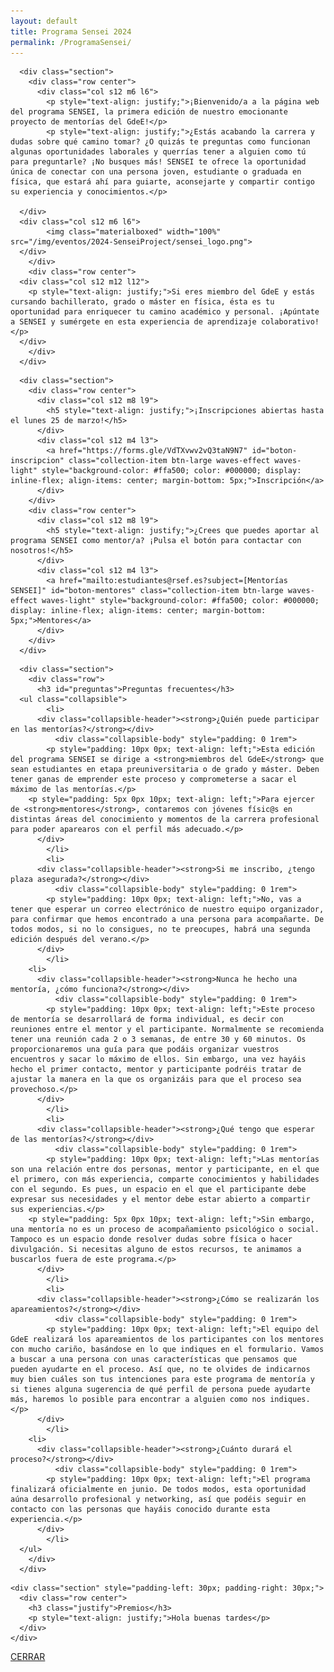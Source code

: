 ```yaml
---
layout: default
title: Programa Sensei 2024
permalink: /ProgramaSensei/
---
```


<div class="no-pad-top" id="index-page">
  <div class="container">
     <div class="section">

<!-- INTRODUCCIÓN -->
      <div class="section">
        <div class="row center">
          <div class="col s12 m6 l6">
      	    <p style="text-align: justify;">¡Bienvenido/a a la página web del programa SENSEI, la primera edición de nuestro emocionante proyecto de mentorías del GdeE!</p>
      	    <p style="text-align: justify;">¿Estás acabando la carrera y dudas sobre qué camino tomar? ¿O quizás te preguntas como funcionan algunas oportunidades laborales y querrías tener a alguien como tú para preguntarle? ¡No busques más! SENSEI te ofrece la oportunidad única de conectar con una persona joven, estudiante o graduada en física, que estará ahí para guiarte, aconsejarte y compartir contigo su experiencia y conocimientos.</p>
      	    
	  </div>
   	  <div class="col s12 m6 l6">
      	    <img class="materialboxed" width="100%" src="/img/eventos/2024-SenseiProject/sensei_logo.png">
	  </div>
        </div>
        <div class="row center">
	  <div class="col s12 m12 l12">
	    <p style="text-align: justify;">Si eres miembro del GdeE y estás cursando bachillerato, grado o máster en física, ésta es tu oportunidad para enriquecer tu camino académico y personal. ¡Apúntate a SENSEI y sumérgete en esta experiencia de aprendizaje colaborativo!</p>
   	  </div>
        </div>
      </div>


<!-- BOTONES -->
      <div class="section">
        <div class="row center">
          <div class="col s12 m8 l9">
            <h5 style="text-align: justify;">¡Inscripciones abiertas hasta el lunes 25 de marzo!</h5>
          </div>
          <div class="col s12 m4 l3">
            <a href="https://forms.gle/VdTXvwv2vQ3taN9N7" id="boton-inscripcion" class="collection-item btn-large waves-effect waves-light" style="background-color: #ffa500; color: #000000; display: inline-flex; align-items: center; margin-bottom: 5px;">Inscripción</a>
          </div>
        </div>
        <div class="row center">
          <div class="col s12 m8 l9">
            <h5 style="text-align: justify;">¿Crees que puedes aportar al programa SENSEI como mentor/a? ¡Pulsa el botón para contactar con nosotros!</h5>
          </div>
          <div class="col s12 m4 l3">
            <a href="mailto:estudiantes@rsef.es?subject=[Mentorías SENSEI]" id="boton-mentores" class="collection-item btn-large waves-effect waves-light" style="background-color: #ffa500; color: #000000; display: inline-flex; align-items: center; margin-bottom: 5px;">Mentores</a>
          </div>
        </div>
      </div>


<!-- FAQ -->
      <div class="section">
        <div class="row">
          <h3 id="preguntas">Preguntas frecuentes</h3>
   	  <ul class="collapsible">
            <li>
	      <div class="collapsible-header"><strong>¿Quién puede participar en las mentorías?</strong></div>
              <div class="collapsible-body" style="padding: 0 1rem">
	      	<p style="padding: 10px 0px; text-align: left;">Esta edición del programa SENSEI se dirige a <strong>miembros del GdeE</strong> que sean estudiantes en etapa preuniversitaria o de grado y máster. Deben tener ganas de emprender este proceso y comprometerse a sacar el máximo de las mentorías.</p>
		<p style="padding: 5px 0px 10px; text-align: left;">Para ejercer de <strong>mentores</strong>, contaremos con jóvenes físic@s en distintas áreas del conocimiento y momentos de la carrera profesional para poder aparearos con el perfil más adecuado.</p>
	      </div>
            </li>
            <li>
	      <div class="collapsible-header"><strong>Si me inscribo, ¿tengo plaza asegurada?</strong></div>
              <div class="collapsible-body" style="padding: 0 1rem">
	      	<p style="padding: 10px 0px; text-align: left;">No, vas a tener que esperar un correo electrónico de nuestro equipo organizador, para confirmar que hemos encontrado a una persona para acompañarte. De todos modos, si no lo consigues, no te preocupes, habrá una segunda edición después del verano.</p>
	      </div>
            </li>
	    <li>
	      <div class="collapsible-header"><strong>Nunca he hecho una mentoría, ¿cómo funciona?</strong></div>
              <div class="collapsible-body" style="padding: 0 1rem">
	      	<p style="padding: 10px 0px; text-align: left;">Este proceso de mentoría se desarrollará de forma individual, es decir con reuniones entre el mentor y el participante. Normalmente se recomienda tener una reunión cada 2 o 3 semanas, de entre 30 y 60 minutos. Os proporcionaremos una guía para que podáis organizar vuestros encuentros y sacar lo máximo de ellos. Sin embargo, una vez hayáis hecho el primer contacto, mentor y participante podréis tratar de ajustar la manera en la que os organizáis para que el proceso sea provechoso.</p>
	      </div>
            </li>
            <li>
	      <div class="collapsible-header"><strong>¿Qué tengo que esperar de las mentorías?</strong></div>
              <div class="collapsible-body" style="padding: 0 1rem">
	      	<p style="padding: 10px 0px; text-align: left;">Las mentorías son una relación entre dos personas, mentor y participante, en el que el primero, con más experiencia, comparte conocimientos y habilidades con el segundo. Es pues, un espacio en el que el participante debe expresar sus necesidades y el mentor debe estar abierto a compartir sus experiencias.</p>
		<p style="padding: 5px 0px 10px; text-align: left;">Sin embargo, una mentoría no es un proceso de acompañamiento psicológico o social. Tampoco es un espacio donde resolver dudas sobre física o hacer divulgación. Si necesitas alguno de estos recursos, te animamos a buscarlos fuera de este programa.</p>
	      </div>
            </li>
            <li>
	      <div class="collapsible-header"><strong>¿Cómo se realizarán los apareamientos?</strong></div>
              <div class="collapsible-body" style="padding: 0 1rem">
	      	<p style="padding: 10px 0px; text-align: left;">El equipo del GdeE realizará los apareamientos de los participantes con los mentores con mucho cariño, basándose en lo que indiques en el formulario. Vamos a buscar a una persona con unas características que pensamos que pueden ayudarte en el proceso. Así que, no te olvides de indicarnos muy bien cuáles son tus intenciones para este programa de mentoría y si tienes alguna sugerencia de qué perfil de persona puede ayudarte más, haremos lo posible para encontrar a alguien como nos indiques.</p>
	      </div>
            </li>
	    <li>
	      <div class="collapsible-header"><strong>¿Cuánto durará el proceso?</strong></div>
              <div class="collapsible-body" style="padding: 0 1rem">
	      	<p style="padding: 10px 0px; text-align: left;">El programa finalizará oficialmente en junio. De todos modos, esta oportunidad aúna desarrollo profesional y networking, así que podéis seguir en contacto con las personas que hayáis conocido durante esta experiencia.</p>
	      </div>
            </li>
	  </ul>
        </div>
      </div>


<!-- PREMIOS MODAL -->
<div id="modal-mentores" class="modal">
  <div class="modal-content-tight">
    
    <div class="section" style="padding-left: 30px; padding-right: 30px;">
      <div class="row center">
        <h3 class="justify">Premios</h3>
        <p style="text-align: justify;">Hola buenas tardes</p>
      </div>
    </div>
    
  </div>
  <div class="modal-footer">
    <a href="#!" class="modal-close waves-effect waves-green btn-flat">CERRAR</a>
  </div>
</div>
